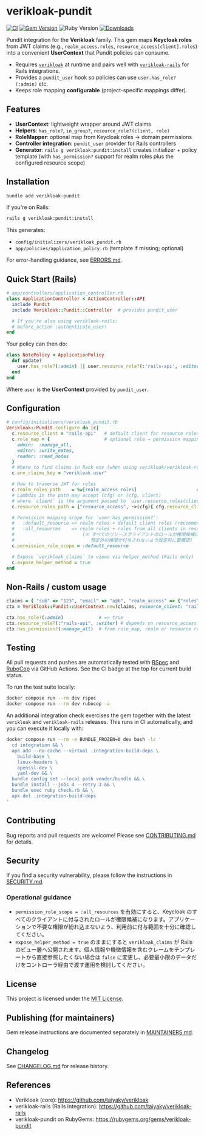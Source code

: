 # verikloak-pundit

[![CI](https://github.com/taiyaky/verikloak-pundit/actions/workflows/ci.yml/badge.svg?branch=main)](https://github.com/taiyaky/verikloak-pundit/actions/workflows/ci.yml)
[![Gem Version](https://img.shields.io/gem/v/verikloak-pundit)](https://rubygems.org/gems/verikloak-pundit)
![Ruby Version](https://img.shields.io/badge/ruby-%3E%3D%203.1-blue)
[![Downloads](https://img.shields.io/gem/dt/verikloak-pundit)](https://rubygems.org/gems/verikloak-pundit)

Pundit integration for the **Verikloak** family. This gem maps **Keycloak roles** from JWT claims (e.g., `realm_access.roles`, `resource_access[client].roles`) into a convenient **UserContext** that Pundit policies can consume.

- Requires [`verikloak`](https://rubygems.org/gems/verikloak) at runtime and pairs well with [`verikloak-rails`](https://rubygems.org/gems/verikloak-rails) for Rails integrations.
- Provides a `pundit_user` hook so policies can use `user.has_role?(:admin)` etc.
- Keeps role mapping **configurable** (project-specific mappings differ).



## Features

- **UserContext**: lightweight wrapper around JWT claims
- **Helpers**: `has_role?`, `in_group?`, `resource_role?(client, role)`
- **RoleMapper**: optional map from Keycloak roles → domain permissions
- **Controller integration**: `pundit_user` provider for Rails controllers
- **Generator**: `rails g verikloak:pundit:install` creates initializer + policy template (with `has_permission?` support for realm roles plus the configured resource scope)

## Installation

```bash
bundle add verikloak-pundit
```

If you're on Rails:

```bash
rails g verikloak:pundit:install
```

This generates:

- `config/initializers/verikloak_pundit.rb`
- `app/policies/application_policy.rb` (template if missing; optional)

For error-handling guidance, see [ERRORS.md](ERRORS.md).

## Quick Start (Rails)

```ruby
# app/controllers/application_controller.rb
class ApplicationController < ActionController::API
  include Pundit
  include Verikloak::Pundit::Controller  # provides pundit_user

  # If you're also using verikloak-rails:
  # before_action :authenticate_user!
end
```

Your policy can then do:

```ruby
class NotePolicy < ApplicationPolicy
  def update?
    user.has_role?(:admin) || user.resource_role?(:'rails-api', :editor)
  end
end
```

Where `user` is the **UserContext** provided by `pundit_user`.

## Configuration

```ruby
# config/initializers/verikloak_pundit.rb
Verikloak::Pundit.configure do |c|
  c.resource_client = "rails-api"   # default client for resource roles
  c.role_map = {                    # optional role → permission mapping
    admin:  :manage_all,
    editor: :write_notes,
    reader: :read_notes
  }
  # Where to find claims in Rack env (when using verikloak/verikloak-rails)
  c.env_claims_key = "verikloak.user"

  # How to traverse JWT for roles
  c.realm_roles_path    = %w[realm_access roles]                      # => claims["realm_access"]["roles"]
  # Lambdas in the path may accept (cfg) or (cfg, client)
  # where `client` is the argument passed to `user.resource_roles(client)`
  c.resource_roles_path = ["resource_access", ->(cfg){ cfg.resource_client }, "roles"]

  # Permission mapping scope for `user.has_permission?`:
  #   :default_resource => realm roles + default client roles (recommended)
  #   :all_resources    => realm roles + roles from all clients in resource_access
  #                         (※ すべてのリソースクライアントのロールが権限候補になるため、
  #                            想定外の権限が付与されないよう設定前に要確認)
  c.permission_role_scope = :default_resource

  # Expose `verikloak_claims` to views via helper_method (Rails only)
  c.expose_helper_method = true
end
```

## Non-Rails / custom usage

```ruby
claims = { "sub" => "123", "email" => "a@b", "realm_access" => {"roles" => ["admin"]} }
ctx = Verikloak::Pundit::UserContext.new(claims, resource_client: "rails-api")

ctx.has_role?(:admin)             # => true
ctx.resource_role?(:"rails-api", :writer) # depends on resource_access
ctx.has_permission?(:manage_all)  # from role_map, realm or resource roles
```

## Testing
All pull requests and pushes are automatically tested with [RSpec](https://rspec.info/) and [RuboCop](https://rubocop.org/) via GitHub Actions.
See the CI badge at the top for current build status.

To run the test suite locally:

```bash
docker compose run --rm dev rspec
docker compose run --rm dev rubocop -a
```

An additional integration check exercises the gem together with the latest `verikloak` and `verikloak-rails` releases. This runs in CI automatically, and you can execute it locally with:

```bash
docker compose run --rm -e BUNDLE_FROZEN=0 dev bash -lc '
  cd integration && \
  apk add --no-cache --virtual .integration-build-deps \
    build-base \
    linux-headers \
    openssl-dev \
    yaml-dev && \
  bundle config set --local path vendor/bundle && \
  bundle install --jobs 4 --retry 3 && \
  bundle exec ruby check.rb && \
  apk del .integration-build-deps
'
```

## Contributing
Bug reports and pull requests are welcome! Please see [CONTRIBUTING.md](CONTRIBUTING.md) for details.

## Security
If you find a security vulnerability, please follow the instructions in [SECURITY.md](SECURITY.md).

### Operational guidance
- `permission_role_scope = :all_resources` を有効にすると、Keycloak のすべてのクライアントに付与されたロールが権限候補になります。アプリケーションで不要な権限が紛れ込まないよう、利用前に付与範囲を十分に確認してください。
- `expose_helper_method = true` のままにすると `verikloak_claims` が Rails のビュー層へ公開されます。個人情報や機微情報を含むクレームをテンプレートから直接参照したくない場合は `false` に変更し、必要最小限のデータだけをコントローラ経由で渡す運用を検討してください。

## License
This project is licensed under the [MIT License](LICENSE).

## Publishing (for maintainers)
Gem release instructions are documented separately in [MAINTAINERS.md](MAINTAINERS.md).

## Changelog
See [CHANGELOG.md](CHANGELOG.md) for release history.

## References
- Verikloak (core): https://github.com/taiyaky/verikloak
- verikloak-rails (Rails integration): https://github.com/taiyaky/verikloak-rails
- verikloak-pundit on RubyGems: https://rubygems.org/gems/verikloak-pundit
